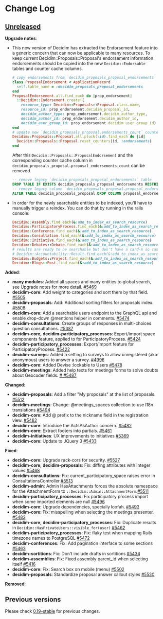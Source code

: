 # Change Log

## [Unreleased](https://github.com/decidim/decidim/tree/HEAD)

**Upgrade notes**:

- This new version of Decidim has extracted the Endorsement feature into a generic concern that can now be applicable to many resources.
  To keep current Decidim::Proposals::Proposal's endorsement information endorsements should be copied into the new `Decidim::Endorsable` tables and counter cache columns.

  ```ruby
  # copy endorsements from `decidim_proposals_proposal_endorsements` into `decidim_endorsements`
  class ProposalEndorsement < ApplicationRecord
    self.table_name = :decidim_proposals_proposal_endorsements
  end
  ProposalEndorsement.all.find_each do |prop_endorsement|
    ::Decidim::Endorsement.create!(
      resource_type: Decidim::Proposals::Proposal.class.name,
      resource_id: prop_endorsement.decidim_proposal_id,
      decidim_author_type: prop_endorsement.decidim_author_type,
      decidim_author_id: prop_endorsement.decidim_author_id,
      decidim_user_group_id: prop_endorsement.decidim_user_group_id)
  end
  # update new `decidim_proposals_proposal.endorsements_count` counter cache
  Decidim::Proposals::Proposal.all.pluck(:id).find_each do |id|
    Decidim::Proposals::Proposal.reset_counters(id, :endorsements)
  end
  ```

  After this `Decidim::Proposals::ProposalEndorsement` and the corresponding counter cache column in `decidim_proposals_proposal.proposal_endorsements_count` can be removed.

  ```sql
  -- remove legacy `decidim_proposals_proposal_endorsements` table
  DROP TABLE IF EXISTS decidim_proposals_proposal_endorsements RESTRICT;
  -- remove legacy column `decidim_proposals_proposal.proposal_endorsements_count`
  ALTER TABLE decidim_proposals_proposal DROP COLUMN proposal_endorsements;
  ```

- In order for the newly searchable entities to be indexed, you'll have to manually trigger a reindex. You can do that by running in the rails console:

  ```ruby
  Decidim::Assembly.find_each(&:add_to_index_as_search_resource)
  Decidim::ParticipatoryProcess.find_each(&:add_to_index_as_search_resource)
  Decidim::Conference.find_each(&:add_to_index_as_search_resource)
  Decidim::Consultation.find_each(&:add_to_index_as_search_resource)
  Decidim::Initiative.find_each(&:add_to_index_as_search_resource)
  Decidim::Debates::Debate.find_each(&:add_to_index_as_search_resource)
  # results are ready to be searchable but don't have a card-m so can't be rendered
  # Decidim::Accountability::Result.find_each(&:add_to_index_as_search_resource)
  Decidim::Budgets::Project.find_each(&:add_to_index_as_search_resource)
  Decidim::Blogs::Post.find_each(&:add_to_index_as_search_resource)
  ```

**Added**:

- **many modules**: Added all spaces and many entities to global search, see Upgrade notes for more detail. [\#5469](https://github.com/decidim/decidim/pull/5469)
- **decidim-core**: Add weight to categories and sort them by that field. [\#5505](https://github.com/decidim/decidim/pull/5505)
- **decidim-proposals**: Add: Additional sorting filters for proposals index. [\#5506](https://github.com/decidim/decidim/pull/5506)
- **decidim-core**: Add a searchable users endpoint to the GraphQL api and enable drop-down @mentions helper in comments. [\#5474](https://github.com/decidim/decidim/pull/5474)
- **decidim-consultations**: Create groups of responses in multi-choices question consultations. [\#5387](https://github.com/decidim/decidim/pull/5387)
- **decidim-core**, **decidim-participatory_processes**: Export/import space components feature, applied to for ParticipatoryProcess. [#5424](https://github.com/decidim/decidim/pull/5424)
- **decidim-participatory_processes**: Export/import feature for ParticipatoryProcess. [#5422](https://github.com/decidim/decidim/pull/5422)
- **decidim-surveys**: Added a setting to surveys to allow unregistered (aka: anonymous) users to answer a survey. [\#4996](https://github.com/decidim/decidim/pull/4996)
- **decidim-core**: Added Devise :lockable to Users [#5478](https://github.com/decidim/decidim/pull/5478)
- **decidim-meetings**: Added help texts for meetings forms to solve doubts about Geocoder fields. [\# #5487](https://github.com/decidim/decidim/pull/5487)

**Changed**:

- **decidim-proposals**: Add a filter "My proposals" at the list of proposals. [\#5512](https://github.com/decidim/decidim/pull/5512)
- **decidim-meetings**: Change: @meetings_spaces collection to use I18n translations [#5494](https://github.com/decidim/decidim/pull/5494)
- **decidim-core**: Add @ prefix to the nickname field in the registration view. [\#5482](https://github.com/decidim/decidim/pull/5482)
- **decidim-core**: Introduce the ActsAsAuthor concern. [\#5482](https://github.com/decidim/decidim/pull/5482)
- **decidim-core**: Extract footers into partials. [#5461](https://github.com/decidim/decidim/pull/5461)
- **decidim-initiatives**: UX improvements to initiatives [#5369](https://github.com/decidim/decidim/pull/5369)
- **decidim-core**: Update to JQuery 3 [#5433](https://github.com/decidim/decidim/pull/5433)

**Fixed**:

- **decidim-core**: Upgrade rack-cors for security. [\#5527](https://github.com/decidim/decidim/pull/5527)
- **decidim-core**, **decidim-proposals**: Fix: diffing attributes with integer values [\#5468](https://github.com/decidim/decidim/pull/5468)
- **decidim-consultations**: Fix: current_participatory_space raises error in ConsultationsController.[\#5513](https://github.com/decidim/decidim/pull/5513)
- **decidim-admin**: Admin HasAttachments forces the absolute namespace for the AttachmentForm to `::Decidim::Admin::AttachmentForm`.[\#5511](https://github.com/decidim/decidim/pull/5511)
- **decidim-participatory_processes**: Fix participatory process import when some imported elements are null [\#5496](https://github.com/decidim/decidim/pull/5496)
- **decidim-core**: Upgrade dependencies, specially loofah. [\#5493](https://github.com/decidim/decidim/pull/5493)
- **decidim-core**: Fix: misspelling when selecting the meetings presenter. [\#5482](https://github.com/decidim/decidim/pull/5482)
- **decidim-core**, **decidim-participatory_processes**: Fix: Duplicate results in `Decidim::HasPrivateUsers::visible_for(user)` [\#5462](https://github.com/decidim/decidim/pull/5462)
- **decidim-participatory_processes**: Fix: flaky test when mapping Rails timezone names to PostgreSQL [\#5472](https://github.com/decidim/decidim/pull/5472)
- **decidim-conferences**: Fix: Add pagination interface to some sections [\#5463](https://github.com/decidim/decidim/pull/5463)
- **decidim-sortitions**: Fix: Don't include drafts in sortitions [\#5434](https://github.com/decidim/decidim/pull/5434)
- **decidim-assemblies**: Fix: Fixed assembly parent_id when selecting itself [#5416](https://github.com/decidim/decidim/pull/5416)
- **decidim-core**: Fix: Search box on mobile (menu) [#5502](https://github.com/decidim/decidim/pull/5502)
- **decidim-proposals**: Standardize proposal answer callout styles [#5530](https://github.com/decidim/decidim/pull/5530)

**Removed**:

## Previous versions

Please check [0.19-stable](https://github.com/decidim/decidim/blob/0.19-stable/CHANGELOG.md) for previous changes.
